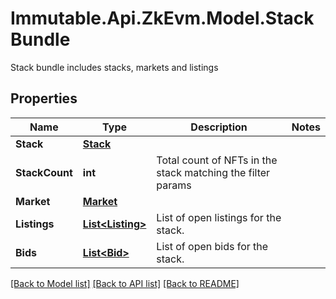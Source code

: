 # Immutable.Api.ZkEvm.Model.StackBundle
Stack bundle includes stacks, markets and listings

## Properties

Name | Type | Description | Notes
------------ | ------------- | ------------- | -------------
**Stack** | [**Stack**](Stack.md) |  | 
**StackCount** | **int** | Total count of NFTs in the stack matching the filter params | 
**Market** | [**Market**](Market.md) |  | 
**Listings** | [**List&lt;Listing&gt;**](Listing.md) | List of open listings for the stack. | 
**Bids** | [**List&lt;Bid&gt;**](Bid.md) | List of open bids for the stack. | 

[[Back to Model list]](../README.md#documentation-for-models) [[Back to API list]](../README.md#documentation-for-api-endpoints) [[Back to README]](../README.md)

